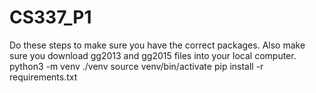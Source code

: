 # CS337_P1
Do these steps to make sure you have the correct packages. Also make sure you download gg2013 and gg2015 files into your local computer.
python3 -m venv ./venv
source venv/bin/activate
pip install -r requirements.txt
